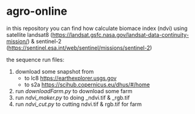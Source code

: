 # agro-online

in this repository you can find how calculate biomace index (ndvi) using satellite landsat8 (https://landsat.gsfc.nasa.gov/landsat-data-continuity-mission/) & sentinel-2 (https://sentinel.esa.int/web/sentinel/missions/sentinel-2)

the sequence run files:
1. download some snapshot from
      * to lc8 https://earthexplorer.usgs.gov
      * to s2a https://scihub.copernicus.eu/dhus/#/home
2. run _downloadFarm.py_ to download some farm
3. run _ndvi_maker.py_ to doing _ndvi.tif & _rgb.tif
4. run _ndvi_cut.py_ to cutting ndvi.tif & rgb.tif for farm

